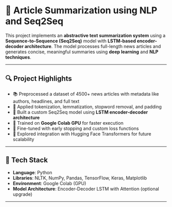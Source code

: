 # 📰 Article Summarization using NLP and Seq2Seq

This project implements an **abstractive text summarization system** using a **Sequence-to-Sequence (Seq2Seq)** model with **LSTM-based encoder-decoder architecture**. The model processes full-length news articles and generates concise, meaningful summaries using **deep learning** and **NLP techniques**.

---

## 🔍 Project Highlights

- 📚 Preprocessed a dataset of 4500+ news articles with metadata like authors, headlines, and full text
- 🧹 Applied tokenization, lemmatization, stopword removal, and padding
- 🤖 Built a custom Seq2Seq model using **LSTM encoder-decoder architecture**
- 🚀 Trained on **Google Colab GPU** for faster execution
- 🧠 Fine-tuned with early stopping and custom loss functions
- 🤗 Explored integration with Hugging Face Transformers for future scalability

---

## 🧰 Tech Stack

- **Language**: Python  
- **Libraries**: NLTK, NumPy, Pandas, TensorFlow, Keras, Matplotlib  
- **Environment**: Google Colab (GPU)  
- **Model Architecture**: Encoder-Decoder LSTM with Attention (optional upgrade)

---


